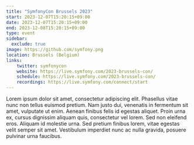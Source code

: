 ```yaml
---
title: "SymfonyCon Brussels 2023"
start: 2023-12-07T15:20:15+09:00
date: 2023-12-07T15:20:15+09:00
end: 2023-12-08T15:20:15+09:00
type: event
sidebar:
  exclude: true
image: https://github.com/symfony.png
location: Brussels (Belgium)
links:
    twitter: symfonycon
    website: https://live.symfony.com/2023-brussels-con/
    schedule: https://live.symfony.com/2023-brussels-con/
    recordings: https://live.symfony.com/connect/start
---
```


Lorem ipsum dolor sit amet, consectetur adipiscing elit. Phasellus vitae nunc non tellus euismod pretium. Nam justo dui, venenatis in fermentum sit amet, vulputate ut enim. Aenean finibus felis id egestas aliquet. Proin urna ex, cursus dignissim aliquam quis, consectetur vel lorem. Sed non eleifend eros. Aliquam id molestie urna. Sed pretium finibus lorem, vitae egestas velit semper sit amet. Vestibulum imperdiet nunc ac nulla gravida, posuere pulvinar urna faucibus. 
